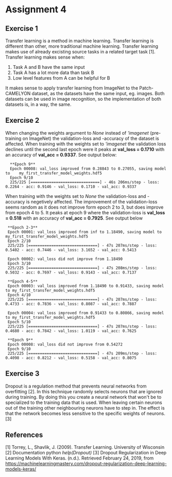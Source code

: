 # Assignment 4
## Exercise 1
Transfer learning is a method in machine learning. Transfer learning is different than other, more traditional machine learning. Transfer learning makes use of already excisting source tasks in a related target task [1]. Transfer learning makes sense when:
  1. Task A and B have the same input
  2. Task A has a lot more data than task B
  3. Low level features from A can be helpful for B

It makes sense to apply transfer learning from ImageNet to the Patch-CAMELYON dataset, as the datasets have the same input, eg. images. Both datasets can be used in image recognition, so the implementation of both datasets is, in a way, the same. 

## Exercise 2
When changing the weights argument to *None* instead of *'imagenet* (pre-training on ImageNet) the validation-loss and -accuracy of the dataset is affected. When training with the weights set to *'imagenet* the validation loss declines until the second last epoch were it peaks at  **val_loss = 0.1710** with an accuracy of **val_acc = 0.9337**. See output below:

```
  **Epoch 9**
  Epoch 00008: val_loss improved from 0.28843 to 0.27055, saving model to    my_first_transfer_model_weights.hdf5
  Epoch 9/10
  225/225 [==============================] - 46s 206ms/step - loss: 0.2264 - acc: 0.9146 - val_loss: 0.1710 - val_acc: 0.9337
```

When training with the weights set to *None* the validation-loss and -accuracy is negetively affected. The improvement of the validation-loss seems random as it does not improve form epoch 2 to 3, but does improve from epoch 4 to 5. It peaks at epoch 9 where the validation-loss is **val_loss = 0.518** with an accuracy of **val_acc = 0.7925**. See output below
 
 ```
  **Epoch 2-3**
  Epoch 00001: val_loss improved from inf to 1.18490, saving model to my_first_transfer_model_weights.hdf5
  Epoch 2/10
  225/225 [==============================] - 47s 207ms/step - loss: 0.5402 - acc: 0.7446 - val_loss: 3.1652 - val_acc: 0.5413

  Epoch 00002: val_loss did not improve from 1.18490
  Epoch 3/10
  225/225 [==============================] - 47s 208ms/step - loss: 0.5032 - acc: 0.7697 - val_loss: 0.9143 - val_acc: 0.7137

  **Epoch 4-5**
  Epoch 00003: val_loss improved from 1.18490 to 0.91433, saving model to my_first_transfer_model_weights.hdf5
  Epoch 4/10
  225/225 [==============================] - 47s 207ms/step - loss: 0.4733 - acc: 0.7836 - val_loss: 0.8087 - val_acc: 0.7887

  Epoch 00004: val_loss improved from 0.91433 to 0.80866, saving model to my_first_transfer_model_weights.hdf5
  Epoch 5/10
  225/225 [==============================] - 47s 207ms/step - loss: 0.4680 - acc: 0.7842 - val_loss: 1.0119 - val_acc: 0.7625

  **Epoch 9**
  Epoch 00008: val_loss did not improve from 0.54272
  Epoch 9/10
  225/225 [==============================] - 47s 209ms/step - loss: 0.4098 - acc: 0.8212 - val_loss: 0.5158 - val_acc: 0.8075
```
## Exercise 3
Dropout is a regulation method that prevents neural networks from overfitting [2]. In this technique randomly selects neurons that are ignored during training. By doing this you create a neural network that won't be to specialized to the training data that is used. When leaving certain neurons out of the training other neighbouring neurons have to step in. The effect is that the network  becomes less sensitive to the specific weights of neurons.[3]

## References

[1] Torrey, L., Shavlik, J. (2009). Transfer Learning. University of Wisconsin
[2] Documentation python *help(Dropout)* 
[3] Dropout Regularization in Deep Learning Models With Keras. (n.d.). Retrieved February 24, 2019, from https://machinelearningmastery.com/dropout-regularization-deep-learning-models-keras/
